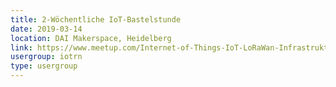 ```yaml
---
title: 2-Wöchentliche IoT-Bastelstunde
date: 2019-03-14
location: DAI Makerspace, Heidelberg
link: https://www.meetup.com/Internet-of-Things-IoT-LoRaWan-Infrastruktur-4-RheinNeckar/events/wgskdpyzfbsb/
usergroup: iotrn
type: usergroup
---
```

